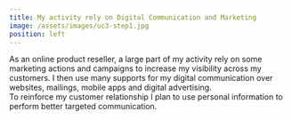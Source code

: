 ```yaml
---
title: My activity rely on Digital Communication and Marketing  
image: /assets/images/uc3-step1.jpg
position: left
---
```


As an online product reseller, a large part of my activity rely on some marketing actions and campaigns to increase my visibility
across my customers. I then use many supports for my digital communication over websites, mailings, mobile apps and digital advertising.  
To reinforce my customer relationship I plan to use personal information to perform better targeted communication. 

